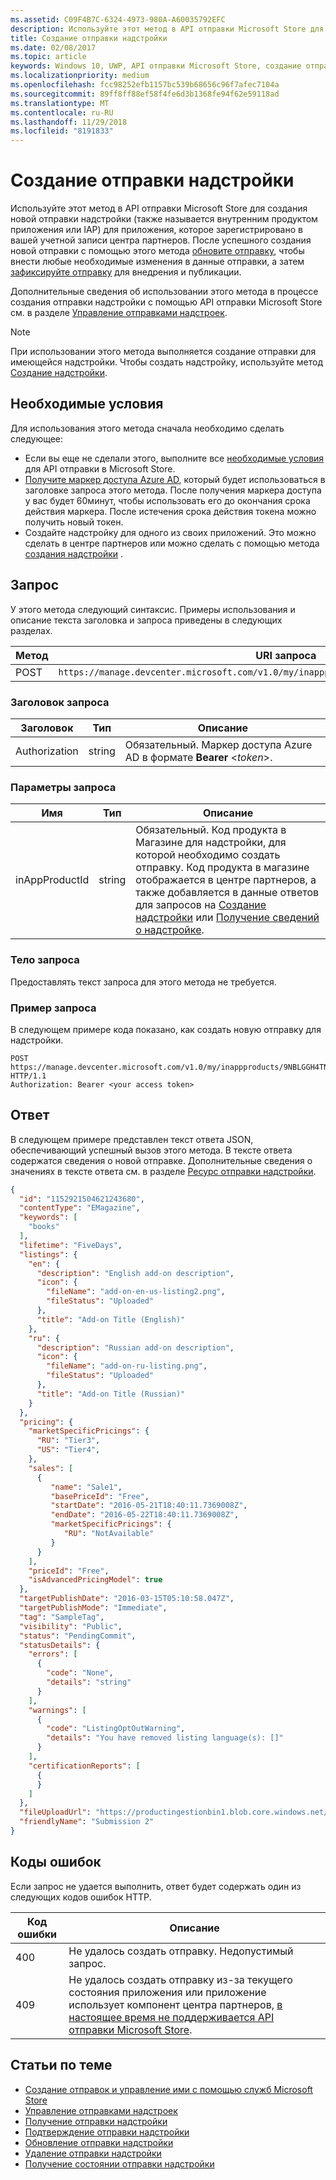 ```yaml
---
ms.assetid: C09F4B7C-6324-4973-980A-A60035792EFC
description: Используйте этот метод в API отправки Microsoft Store для создания новой отправки надстройки для приложения, которое зарегистрировано в центре партнеров.
title: Создание отправки надстройки
ms.date: 02/08/2017
ms.topic: article
keywords: Windows 10, UWP, API отправки Microsoft Store, создание отправки надстройки, продукт внутри приложения, IAP
ms.localizationpriority: medium
ms.openlocfilehash: fcc98252efb1157bc539b68656c96f7afec7104a
ms.sourcegitcommit: 89ff8ff88ef58f4fe6d3b1368fe94f62e59118ad
ms.translationtype: MT
ms.contentlocale: ru-RU
ms.lasthandoff: 11/29/2018
ms.locfileid: "8191833"
---
```

# <a name="create-an-add-on-submission"></a>Создание отправки надстройки


Используйте этот метод в API отправки Microsoft Store для создания новой отправки надстройки (также называется внутренним продуктом приложения или IAP) для приложения, которое зарегистрировано в вашей учетной записи центра партнеров. После успешного создания новой отправки с помощью этого метода [обновите отправку](update-an-add-on-submission.md), чтобы внести любые необходимые изменения в данные отправки, а затем [зафиксируйте отправку](commit-an-add-on-submission.md) для внедрения и публикации.

Дополнительные сведения об использовании этого метода в процессе создания отправки надстройки с помощью API отправки Microsoft Store см. в разделе [Управление отправками надстроек](manage-add-on-submissions.md).

> [!NOTE]
> При использовании этого метода выполняется создание отправки для имеющейся надстройки. Чтобы создать надстройку, используйте метод [Создание надстройки](create-an-add-on.md).

## <a name="prerequisites"></a>Необходимые условия

Для использования этого метода сначала необходимо сделать следующее:

* Если вы еще не сделали этого, выполните все [необходимые условия](create-and-manage-submissions-using-windows-store-services.md#prerequisites) для API отправки в Microsoft Store.
* [Получите маркер доступа Azure AD](create-and-manage-submissions-using-windows-store-services.md#obtain-an-azure-ad-access-token), который будет использоваться в заголовке запроса этого метода. После получения маркера доступа у вас будет 60минут, чтобы использовать его до окончания срока действия маркера. После истечения срока действия токена можно получить новый токен.
* Создайте надстройку для одного из своих приложений. Это можно сделать в центре партнеров или можно сделать с помощью метода [создания надстройки](create-an-add-on.md) .

## <a name="request"></a>Запрос

У этого метода следующий синтаксис. Примеры использования и описание текста заголовка и запроса приведены в следующих разделах.

| Метод | URI запроса                                                      |
|--------|------------------------------------------------------------------|
| POST    | ```https://manage.devcenter.microsoft.com/v1.0/my/inappproducts/{inAppProductId}/submissions``` |


### <a name="request-header"></a>Заголовок запроса

| Заголовок        | Тип   | Описание                                                                 |
|---------------|--------|-----------------------------------------------------------------------------|
| Authorization | string | Обязательный. Маркер доступа Azure AD в формате **Bearer** &lt;*token*&gt;. |


### <a name="request-parameters"></a>Параметры запроса

| Имя        | Тип   | Описание                                                                 |
|---------------|--------|-----------------------------------------------------------------------------|
| inAppProductId | string | Обязательный. Код продукта в Магазине для надстройки, для которой необходимо создать отправку. Код продукта в магазине отображается в центре партнеров, а также добавляется в данные ответов для запросов на [Создание надстройки](create-an-add-on.md) или [Получение сведений о надстройке](get-all-add-ons.md).  |


### <a name="request-body"></a>Тело запроса

Предоставлять текст запроса для этого метода не требуется.

### <a name="request-example"></a>Пример запроса

В следующем примере кода показано, как создать новую отправку для надстройки.

```
POST https://manage.devcenter.microsoft.com/v1.0/my/inappproducts/9NBLGGH4TNMP/submissions HTTP/1.1
Authorization: Bearer <your access token>
```

## <a name="response"></a>Ответ

В следующем примере представлен текст ответа JSON, обеспечивающий успешный вызов этого метода. В тексте ответа содержатся сведения о новой отправке. Дополнительные сведения о значениях в тексте ответа см. в разделе [Ресурс отправки надстройки](manage-add-on-submissions.md#add-on-submission-object).

```json
{
  "id": "1152921504621243680",
  "contentType": "EMagazine",
  "keywords": [
    "books"
  ],
  "lifetime": "FiveDays",
  "listings": {
    "en": {
      "description": "English add-on description",
      "icon": {
        "fileName": "add-on-en-us-listing2.png",
        "fileStatus": "Uploaded"
      },
      "title": "Add-on Title (English)"
    },
    "ru": {
      "description": "Russian add-on description",
      "icon": {
        "fileName": "add-on-ru-listing.png",
        "fileStatus": "Uploaded"
      },
      "title": "Add-on Title (Russian)"
    }
  },
  "pricing": {
    "marketSpecificPricings": {
      "RU": "Tier3",
      "US": "Tier4",
    },
    "sales": [
      {
         "name": "Sale1",
         "basePriceId": "Free",
         "startDate": "2016-05-21T18:40:11.7369008Z",
         "endDate": "2016-05-22T18:40:11.7369008Z",
         "marketSpecificPricings": {
            "RU": "NotAvailable"
         }
      }
    ],
    "priceId": "Free",
    "isAdvancedPricingModel": true
  },
  "targetPublishDate": "2016-03-15T05:10:58.047Z",
  "targetPublishMode": "Immediate",
  "tag": "SampleTag",
  "visibility": "Public",
  "status": "PendingCommit",
  "statusDetails": {
    "errors": [
      {
        "code": "None",
        "details": "string"
      }
    ],
    "warnings": [
      {
        "code": "ListingOptOutWarning",
        "details": "You have removed listing language(s): []"
      }
    ],
    "certificationReports": [
      {
      }
    ]
  },
  "fileUploadUrl": "https://productingestionbin1.blob.core.windows.net/ingestion/26920f66-b592-4439-9a9d-fb0f014902ec?sv=2014-02-14&sr=b&sig=usAN0kNFNnYE2tGQBI%2BARQWejX1Guiz7hdFtRhyK%2Bog%3D&se=2016-06-17T20:45:51Z&sp=rwl",
  "friendlyName": "Submission 2"
}
```

## <a name="error-codes"></a>Коды ошибок

Если запрос не удается выполнить, ответ будет содержать один из следующих кодов ошибок HTTP.

| Код ошибки |  Описание   |
|--------|------------------|
| 400  | Не удалось создать отправку. Недопустимый запрос. |
| 409  | Не удалось создать отправку из-за текущего состояния приложения или приложение использует компонент центра партнеров, [в настоящее время не поддерживается API отправки Microsoft Store](create-and-manage-submissions-using-windows-store-services.md#not_supported). |   


## <a name="related-topics"></a>Статьи по теме

* [Создание отправок и управление ими с помощью служб Microsoft Store](create-and-manage-submissions-using-windows-store-services.md)
* [Управление отправками надстроек](manage-add-on-submissions.md)
* [Получение отправки надстройки](get-an-add-on-submission.md)
* [Подтверждение отправки надстройки](commit-an-add-on-submission.md)
* [Обновление отправки надстройки](update-an-add-on-submission.md)
* [Удаление отправки надстройки](delete-an-add-on-submission.md)
* [Получение состоянии отправки надстройки](get-status-for-an-add-on-submission.md)
